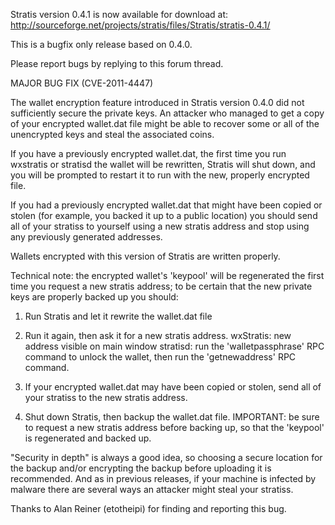 Stratis version 0.4.1 is now available for download at:
http://sourceforge.net/projects/stratis/files/Stratis/stratis-0.4.1/

This is a bugfix only release based on 0.4.0.

Please report bugs by replying to this forum thread.

MAJOR BUG FIX  (CVE-2011-4447)

The wallet encryption feature introduced in Stratis version 0.4.0 did not sufficiently secure the private keys. An attacker who
managed to get a copy of your encrypted wallet.dat file might be able to recover some or all of the unencrypted keys and steal the
associated coins.

If you have a previously encrypted wallet.dat, the first time you run wxstratis or stratisd the wallet will be rewritten, Stratis will
shut down, and you will be prompted to restart it to run with the new, properly encrypted file.

If you had a previously encrypted wallet.dat that might have been copied or stolen (for example, you backed it up to a public
location) you should send all of your stratiss to yourself using a new stratis address and stop using any previously generated addresses.

Wallets encrypted with this version of Stratis are written properly.

Technical note: the encrypted wallet's 'keypool' will be regenerated the first time you request a new stratis address; to be certain that the
new private keys are properly backed up you should:

1. Run Stratis and let it rewrite the wallet.dat file

2. Run it again, then ask it for a new stratis address.
wxStratis: new address visible on main window
stratisd: run the 'walletpassphrase' RPC command to unlock the wallet,  then run the 'getnewaddress' RPC command.

3. If your encrypted wallet.dat may have been copied or stolen, send all of your stratiss to the new stratis address.

4. Shut down Stratis, then backup the wallet.dat file.
IMPORTANT: be sure to request a new stratis address before backing up, so that the 'keypool' is regenerated and backed up.

"Security in depth" is always a good idea, so choosing a secure location for the backup and/or encrypting the backup before uploading it is recommended. And as in previous releases, if your machine is infected by malware there are several ways an attacker might steal your stratiss.

Thanks to Alan Reiner (etotheipi) for finding and reporting this bug.
